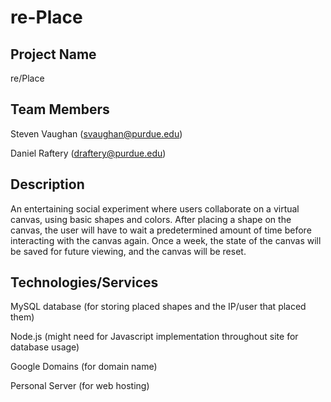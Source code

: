 # re-Place

Project Name
-------------
re/Place

Team Members
-------------------------------------
Steven Vaughan (svaughan@purdue.edu)

Daniel Raftery (draftery@purdue.edu)

Description
------------
An entertaining social experiment where users collaborate on a virtual canvas, using basic shapes and colors. After placing a shape on the canvas, the user will have to wait a predetermined amount of time before interacting with the canvas again. Once a week, the state of the canvas will be saved for future viewing, and the canvas will be reset.

Technologies/Services
----------------------
MySQL database (for storing placed shapes and the IP/user that placed them)

Node.js (might need for Javascript implementation throughout site for database usage)

Google Domains (for domain name)

Personal Server (for web hosting)

